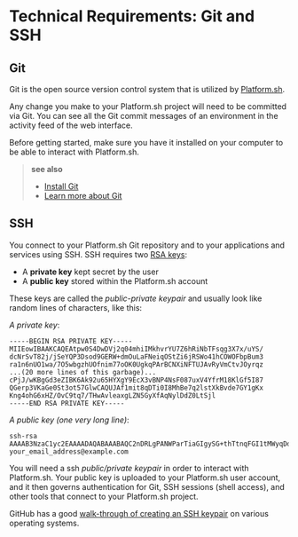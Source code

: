 # Technical Requirements: Git and SSH

## Git

Git is the open source version control system that is utilized by [Platform.sh](https://platform.sh/).

Any change you make to your Platform.sh project will need to be committed via Git. You can see all the Git commit messages of an environment in the activity feed of the web interface.

Before getting started, make sure you have it installed on your computer to be able to interact with Platform.sh.

> **see also**
>
> - [Install Git](https://help.github.com/articles/set-up-git/)
> - [Learn more about Git](https://git-scm.com/)

## SSH

You connect to your Platform.sh Git repository and to your applications and services using SSH. SSH requires two [RSA keys](https://en.wikipedia.org/wiki/RSA_%28cryptosystem%29):

- A **private key** kept secret by the user
- A **public key** stored within the Platform.sh account

These keys are called the _public-private keypair_ and usually look like random lines of characters, like this:

_A private key_:

```
-----BEGIN RSA PRIVATE KEY-----
MIIEowIBAAKCAQEAtpw0S4DwDVj2q04mhiIMkhvrYU7Z6hRiNbTFsqg3X7x/uYS/
dcNrSvT82j/jSeYQP3Dsod9GERW+dmOuLaFNeiqOStZi6jRSWo41hCOWOFbpBum3
ra1n6nUO1wa/7O5wbgzhUOfnim77oOK0UgkqPArBCNXiNFTUJAvRyVmCtvJOyrqz
...(20 more lines of this garbage)...
cPjJ/wKBgGd3eZIBK6Ak92u65HYXgY9EcX3vBNP4NsF087uxV4YfrM18KlGf5I87
QGerp3VKaGe0St3ot57GlwCAQUJAf1mit8qDTi0I8MhBe7q2lstXkBvde7GY1gKx
Kng4ohG6xHZ/OvC9tq7/THwAvleaxgLZN5GyXfAqNylDdZ0LtSjl
-----END RSA PRIVATE KEY-----
```

_A public key (one very long line)_:

```
ssh-rsa AAAAB3NzaC1yc2EAAAADAQABAAABAQC2nDRLgPANWParTiaGIgySG+thTtnqFGI1tMWyqDdfvH+5hL91w2tK9PzaP+NJ5hA/cOyh30YRFb52Y64toU16Ko5K1mLqNFJajjWEI5Y4VukG6betrWfqdQ7XBr/s7nBuDOFQ5+eKbvug4rRSCSo8CsEI1eI0VNQkC9HJWYK28k7KurMdTN7X/Z/4vknM4/Rm2bnMk2idoORQgomeZS1p3GkG8dQs/c0j/b4H7azxnqdcCaR4ahbytX3d49BN0WwE84C+ItsnkCt1g5tVADPrab+Ywsm/FTnGY3cJKKdOAHt7Ls5lfpyyug2hNAFeiZF0MoCekjDZ2GH2xdFc7AX/ your_email_address@example.com
```

You will need a ssh _public/private keypair_ in order to interact with Platform.sh. Your public key is uploaded to your Platform.sh user account, and it then governs authentication for Git, SSH sessions (shell access), and other tools that connect to your Platform.sh project.

GitHub has a good [walk-through of creating an SSH keypair](https://help.github.com/articles/generating-a-new-ssh-key-and-adding-it-to-the-ssh-agent/) on various operating systems.
